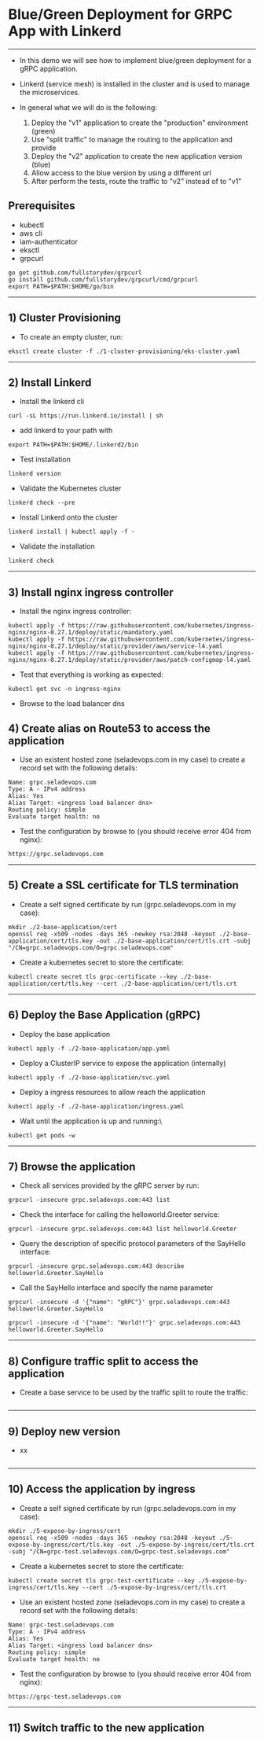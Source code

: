 # Blue/Green Deployment for GRPC App with Linkerd
---


- In this demo we will see how to implement blue/green deployment for a gRPC application.
 - Linkerd (service mesh) is installed in the cluster and is used to manage the microservices.
 - In general what we will do is the following:
 
    1) Deploy the "v1" application to create the "production" environment (green)
    2) Use "split traffic" to manage the routing to the application and provide
    3) Deploy the "v2" application to create the new application version (blue)
    4) Allow access to the blue version by using a different url
    5) After perform the tests, route the traffic to "v2" instead of to "v1"



## Prerequisites

 - kubectl
 - aws cli
 - iam-authenticator
 - eksctl
 - grpcurl
```
go get github.com/fullstorydev/grpcurl
go install github.com/fullstorydev/grpcurl/cmd/grpcurl
export PATH=$PATH:$HOME/go/bin
```

---

## 1) Cluster Provisioning

 -  To create an empty cluster, run:
```
eksctl create cluster -f ./1-cluster-provisioning/eks-cluster.yaml
```

---

## 2) Install Linkerd

 - Install the linkerd cli
```
curl -sL https://run.linkerd.io/install | sh
```

 - add linkerd to your path with
```
export PATH=$PATH:$HOME/.linkerd2/bin
```

 - Test installation
```
linkerd version
```

 - Validate the Kubernetes cluster
```
linkerd check --pre
```

 - Install Linkerd onto the cluster
```
linkerd install | kubectl apply -f -
```

 - Validate the installation
```
linkerd check
```

---

## 3) Install nginx ingress controller

 - Install the nginx ingress controller:
```
kubectl apply -f https://raw.githubusercontent.com/kubernetes/ingress-nginx/nginx-0.27.1/deploy/static/mandatory.yaml
kubectl apply -f https://raw.githubusercontent.com/kubernetes/ingress-nginx/nginx-0.27.1/deploy/static/provider/aws/service-l4.yaml
kubectl apply -f https://raw.githubusercontent.com/kubernetes/ingress-nginx/nginx-0.27.1/deploy/static/provider/aws/patch-configmap-l4.yaml
```

 - Test that everything is working as expected:
```
kubectl get svc -n ingress-nginx
```

 - Browse to the load balancer dns


## 4) Create alias on Route53 to access the application

 - Use an existent hosted zone (seladevops.com in my case) to create a record set with the following details:
```
Name: grpc.seladevops.com
Type: A - IPv4 address
Alias: Yes
Alias Target: <ingress load balancer dns>
Routing policy: simple
Evaluate target health: no
```

 - Test the configuration by browse to (you should receive error 404 from nginx):
```
https://grpc.seladevops.com
```

---

## 5) Create a SSL certificate for TLS termination

 - Create a self signed certificate by run (grpc.seladevops.com in my case):
```
mkdir ./2-base-application/cert
openssl req -x509 -nodes -days 365 -newkey rsa:2048 -keyout ./2-base-application/cert/tls.key -out ./2-base-application/cert/tls.crt -subj "/CN=grpc.seladevops.com/O=grpc.seladevops.com"
```

 - Create a kubernetes secret to store the certificate:
```
kubectl create secret tls grpc-certificate --key ./2-base-application/cert/tls.key --cert ./2-base-application/cert/tls.crt
```
 
---

## 6) Deploy the Base Application (gRPC)

 - Deploy the base application
```
kubectl apply -f ./2-base-application/app.yaml
```

 - Deploy a ClusterIP service to expose the application (internally)
```
kubectl apply -f ./2-base-application/svc.yaml
```

 - Deploy a ingress resources to allow reach the application
```
kubectl apply -f ./2-base-application/ingress.yaml
```

 - Wait until the application is up and running:\
```
kubectl get pods -w
```

---

## 7) Browse the application

 - Check all services provided by the gRPC server by run:
```
grpcurl -insecure grpc.seladevops.com:443 list
```

 - Check the interface for calling the helloworld.Greeter service:
```
grpcurl -insecure grpc.seladevops.com:443 list helloworld.Greeter
```

 - Query the description of specific protocol parameters of the SayHello interface:
```
grpcurl -insecure grpc.seladevops.com:443 describe helloworld.Greeter.SayHello
```

 - Call the SayHello interface and specify the name parameter
```
grpcurl -insecure -d '{"name": "gRPC"}' grpc.seladevops.com:443 helloworld.Greeter.SayHello
```
```
grpcurl -insecure -d '{"name": "World!!"}' grpc.seladevops.com:443 helloworld.Greeter.SayHello
```

---

## 8) Configure traffic split to access the application

 - Create a base service to be used by the traffic split to route the traffic:
```
```

---

## 9) Deploy new version

 - xx
```
```

---

## 10) Access the application by ingress

 - Create a self signed certificate by run (grpc.seladevops.com in my case):
```
mkdir ./5-expose-by-ingress/cert
openssl req -x509 -nodes -days 365 -newkey rsa:2048 -keyout ./5-expose-by-ingress/cert/tls.key -out ./5-expose-by-ingress/cert/tls.crt -subj "/CN=grpc-test.seladevops.com/O=grpc-test.seladevops.com"
```

 - Create a kubernetes secret to store the certificate:
```
kubectl create secret tls grpc-test-certificate --key ./5-expose-by-ingress/cert/tls.key --cert ./5-expose-by-ingress/cert/tls.crt
```

 - Use an existent hosted zone (seladevops.com in my case) to create a record set with the following details:
```
Name: grpc-test.seladevops.com
Type: A - IPv4 address
Alias: Yes
Alias Target: <ingress load balancer dns>
Routing policy: simple
Evaluate target health: no
```

 - Test the configuration by browse to (you should receive error 404 from nginx):
```
https://grpc-test.seladevops.com
```

---

## 11) Switch traffic to the new application



